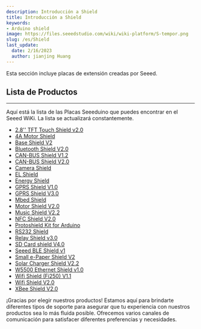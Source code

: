```yaml
---
description: Introducción a Shield
title: Introducción a Shield
keywords:
- Arduino shield
image: https://files.seeedstudio.com/wiki/wiki-platform/S-tempor.png
slug: /es/Shield
last_update:
  date: 2/16/2023
  author: jianjing Huang
---
```

<!-- ---
name: Introducción a Shield
nointro:
---

--- -->
Esta sección incluye placas de extensión creadas por Seeed.

## Lista de Productos

---

Aquí está la lista de las Placas Seeeduino que puedes encontrar en el Seeed WiKi. La lista se actualizará constantemente.

- [2.8&#39;&#39; TFT Touch Shield v2.0](https://wiki.seeedstudio.com/es/2.8inch_TFT_Touch_Shield_v2.0/)
- [4A Motor Shield](https://wiki.seeedstudio.com/es/4A_Motor_Shield/)
- [Base Shield V2](https://wiki.seeedstudio.com/es/Base_Shield_V2/)
- [Bluetooth Shield V2.0](https://wiki.seeedstudio.com/es/Bluetooth_Shield_V2/)
- [CAN-BUS Shield V1.2](https://wiki.seeedstudio.com/es/CAN-BUS_Shield_V1.2/)
- [CAN-BUS Shield V2.0](https://wiki.seeedstudio.com/es/CAN-BUS_Shield_V2.0/)
- [Camera Shield](https://wiki.seeedstudio.com/es/Camera_Shield/)
- [EL Shield](https://wiki.seeedstudio.com/es/EL_Shield/)
- [Energy Shield](https://wiki.seeedstudio.com/es/Energy_Shield/)
- [GPRS Shield V1.0](https://wiki.seeedstudio.com/es/GPRS_Shield_v1.0/)
- [GPRS Shield V3.0](https://wiki.seeedstudio.com/es/GPRS_Shield_V3.0/)
- [Mbed Shield](https://wiki.seeedstudio.com/es/mbed_Shield/)
- [Motor Shield V2.0](https://wiki.seeedstudio.com/es/Motor_Shield_V2.0/)
- [Music Shield V2.2](https://wiki.seeedstudio.com/es/Music_Shield_V2.2/)
- [NFC Shield V2.0](https://wiki.seeedstudio.com/es/NFC_Shield_V2.0/)
- [Protoshield Kit for Arduino](https://wiki.seeedstudio.com/es/Protoshield_Kit_for_Arduino/)
- [RS232 Shield](https://wiki.seeedstudio.com/es/RS232_Shield/)
- [Relay Shield v3.0](https://wiki.seeedstudio.com/es/Relay_Shield_v3/)
- [SD Card shield V4.0](https://wiki.seeedstudio.com/es/SD_Card_shield_V4.0/)
- [Seeed BLE Shield v1](https://wiki.seeedstudio.com/es/Seeed_BLE_Shield/)
- [Small e-Paper Shield V2](https://wiki.seeedstudio.com/es/Small_e-Paper_Shield_V2/)
- [Solar Charger Shield V2.2](https://wiki.seeedstudio.com/es/Solar_Charger_Shield_V2.2/)
- [W5500 Ethernet Shield v1.0](https://wiki.seeedstudio.com/es/W5500_Ethernet_Shield_v1.0/)
- [Wifi Shield (Fi250) V1.1](https://wiki.seeedstudio.com/es/Wifi_Shield_Fi250_V1.1/)
- [Wifi Shield V2.0](https://wiki.seeedstudio.com/es/Wifi_Shield_V2.0/)
- [XBee Shield V2.0](/es/XBee_Shield_V2.0)

¡Gracias por elegir nuestros productos! Estamos aquí para brindarte diferentes tipos de soporte para asegurar que tu experiencia con nuestros productos sea lo más fluida posible. Ofrecemos varios canales de comunicación para satisfacer diferentes preferencias y necesidades.

<div class="button_tech_support_container">
<a href="https://forum.seeedstudio.com/" class="button_forum"></a> 
<a href="https://www.seeedstudio.com/contacts" class="button_email"></a>
</div>

<div class="button_tech_support_container">
<a href="https://discord.gg/eWkprNDMU7" class="button_discord"></a> 
<a href="https://github.com/Seeed-Studio/wiki-documents/discussions/69" class="button_discussion"></a>
</div>